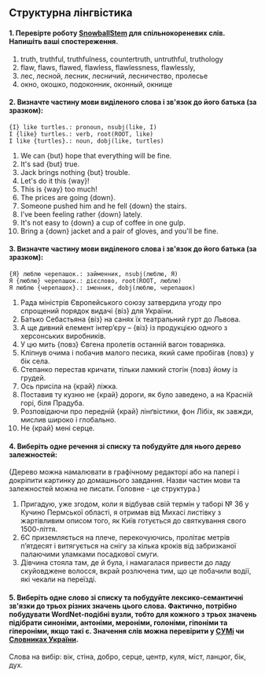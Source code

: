 ## Структурна лінгвістика

#### 1. Перевірте роботу [SnowballStem](http://snowballstem.org/) для спільнокореневих слів. Напишіть ваші спостереження.

1. truth, truthful, truthfulness, countertruth, untruthful, truthology
2. flaw, flaws, flawed, flawless, flawlessness, flawlessly, 
3. лес, лесной, лесник, лесничий, лесничество, пролесье
4. окно, окошко, подоконник, оконный, окнище

#### 2. Визначте частину мови виділеного слова і зв'язок до його батька (за зразком):

```
{I} like turtles.: pronoun, nsubj(like, I)  
I {like} turtles.: verb, root(ROOT, like)  
I like {turtles}.: noun, dobj(like, turtles)
```

1. We can {but} hope that everything will be fine.
2. It's sad {but} true.
3. Jack brings nothing {but} trouble.
4. Let's do it this {way}!
5. This is {way} too much!
6. The prices are going {down}.
7. Someone pushed him and he fell {down} the stairs.
8. I’ve been feeling rather {down} lately.
9. It's not easy to {down} a cup of coffee in one gulp.
10. Bring a {down} jacket and a pair of gloves, and you'll be fine.

#### 3. Визначте частину мови виділеного слова і зв'язок до його батька (за зразком):

```
{Я} люблю черепашок.: займенник, nsubj(люблю, Я)  
Я {люблю} черепашок.: дієслово, root(ROOT, люблю)  
Я люблю {черепашок}.: іменник, dobj(люблю, черепашок)  
```

1. Рада міністрів Європейського союзу затвердила угоду про спрощений порядок видачі {віз} для України.
2. Батько Себастьяна {віз} на санях їх театральний гурт до Львова.
3. А ще дивний елемент інтер’єру – {віз} із продукцією одного з херсонських виробників.
4. У цю мить {повз} Євгена пролетів останній вагон товарняка.
5. Кліпнув очима і побачив малого песика, який саме пробігав {повз} у бік села.
6. Степанко перестав кричати, тільки ламкий стогін {повз} йому із грудей.
7. Ось присіла на {край} ліжка.
8. Поставив ту кузню не {край} дороги, як було заведено, а на Красній горі, біля Прадуба.
9. Розповідаючи про передній {край} лінґвістики, фон Лібіх, як завжди, мислив широко і глобально.
10. Не {край} мені серце.

#### 4. Виберіть одне речення зі списку та побудуйте для нього дерево залежностей:

(Дерево можна намалювати в графічному редакторі або на папері і докріпити картинку до домашнього завдання. Назви частин мови та залежностей можна не писати. Головне - це структура.)

1. Пригадую, уже згодом, коли я відбував свій термін у таборі № 36 у Кучино Пермської області, я отримав від Михасі листівку з жартівливим описом того, як Київ готується до святкування свого 1500-ліття.
2. 6C приземляється на плече, перекочуючись, пролітає метрів п’ятдесят і витягується на снігу за кілька кроків від забризканої палаючими уламками посадкової смуги.
3. Дівчина стояла там, де й була, і намагалася привести до ладу скуйовджене волосся, вкрай розлючена тим, що це побачили водії, які чекали на переїзді.

#### 5. Виберіть одне cлово зі списку та побудуйте лексико-семантичні зв'язки до трьох різних значень цього слова. Фактично, потрібно побудувати WordNet-подібні вузли, тобто для кожного з трьох значень підібрати синоніми, антоніми, мероніми, голоніми, гіпоніми та гіпероніми, якщо такі є. Значення слів можна перевірити у [СУМі](http://sum.in.ua/) чи [Словниках України](http://lcorp.ulif.org.ua/dictua/).

Слова на вибір: вік, стіна, добро, серце, центр, куля, міст, ланцюг, бік, дух.

